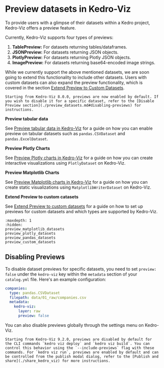 # Preview datasets in Kedro-Viz

To provide users with a glimpse of their datasets within a Kedro project, Kedro-Viz offers a preview feature. 

Currently, Kedro-Viz supports four types of previews:

1. **TablePreview:** For datasets returning tables/dataframes.
2. **JSONPreview:** For datasets returning JSON objects.
3. **PlotlyPreview:** For datasets returning Plotly JSON objects.
4. **ImagePreview:** For datasets returning base64-encoded image strings.

While we currently support the above mentioned datasets, we are soon going to extend this functionality to include other datasets. Users with custom datasets can also expand the preview functionality, which is covered in the section [Extend Preview to Custom Datasets](./preview_custom_datasets.md).

```{note}
Starting from Kedro-Viz 8.0.0, previews are now enabled by default. If you wish to disable it for a specific dataset, refer to the [Disable Preview section](./preview_datasets.md#disabling-previews) for instructions.
```

**Preview tabular data**

See [Preview tabular data in Kedro-Viz](./preview_pandas_datasets.md) for a guide on how you can enable preview on tabular datasets such as `pandas.CSVDataset` and `pandas.ExcelDataset`.

**Preview Plotly Charts**

See [Preview Plotly charts in Kedro-Viz](./preview_plotly_datasets.md) for a guide on how you can create interactive visualizations using `PlotlyDataset` on Kedro-Viz.

**Preview Matplotlib Charts**

See [Preview Matplotlib charts in Kedro-Viz](./preview_matplotlib_datasets.md) for a guide on how you can create static visualizations using `MatplotlibWriterDataset` on Kedro-Viz.

**Extend Preview to custom catasets**

See [Extend Preview to custom datasets](./preview_custom_datasets.md) for a guide on how to set up previews for custom datasets and which types are supported by Kedro-Viz.

```{toctree}
:maxdepth: 1
:hidden:
preview_matplotlib_datasets
preview_plotly_datasets
preview_pandas_datasets
preview_custom_datasets
```



## Disabling Previews


To disable dataset previews for specific datasets, you need to set `preview: false` under the `kedro-viz` key within the `metadata` section of your `catalog.yml` file. Here's an example configuration:

```yaml
companies:
  type: pandas.CSVDataset
  filepath: data/01_raw/companies.csv
  metadata:
    kedro-viz:
      layer: raw
      preview: false
```

You can also disable previews globally through the settings menu on Kedro-Viz.

```{note}
Starting from Kedro-Viz 9.2.0, previews are disabled by default for the CLI commands `kedro viz deploy` and `kedro viz build`. You can control this behavior using the `--include-previews` flag with these commands. For `kedro viz run`, previews are enabled by default and can be controlled from the publish modal dialog, refer to the [Publish and share](./share_kedro_viz) for more instructions.
```